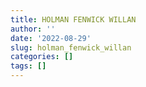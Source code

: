 ```yaml
---
title: HOLMAN FENWICK WILLAN
author: ''
date: '2022-08-29'
slug: holman_fenwick_willan
categories: []
tags: []
---
```

